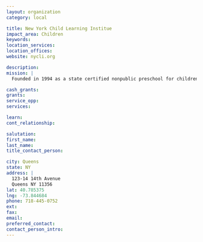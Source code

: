 ```yaml
---
layout: organization
category: local

title: New York Child Learning Institue
impact_area: Children
keywords: 
location_services: 
location_offices: 
website: nycli.org

description: 
mission: |
  Founded in 1994 as a state certified nonpublic preschool for children with autism. In 1995, educational services were extended to school-age children between the ages of five and eleven. In 2002, NYCLI was certified to serve the needs of learners up to age 21. The institute implements a science-based educational approach and is committed to providing the highest standard of education for its students. 

cash_grants: 
grants: 
service_opp: 
services: 

learn: 
cont_relationship: 

salutation: 
first_name: 
last_name: 
title_contact_person: 

city: Queens
state: NY
address: |
  123-14 14th Avenue     
  Queens NY 11356
lat: 40.785375
lng: -73.844684
phone: 718-445-0752
ext: 
fax: 
email: 
preferred_contact: 
contact_person_intro: 
---
```

